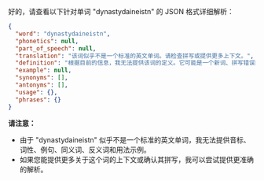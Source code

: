 好的，请查看以下针对单词 "dynastydaineistn" 的 JSON 格式详细解析：

```json
{
  "word": "dynastydaineistn",
  "phonetics": null,
  "part_of_speech": null,
  "translation": "该词似乎不是一个标准的英文单词。请检查拼写或提供更多上下文。",
  "definition": "根据目前的信息，我无法提供该词的定义。它可能是一个新词、拼写错误或专业术语。",
  "example": null,
  "synonyms": [],
  "antonyms": [],
  "usage": {},
  "phrases": {}
}
```

**请注意：**

*   由于 "dynastydaineistn" 似乎不是一个标准的英文单词，我无法提供音标、词性、例句、同义词、反义词和用法示例。
*   如果您能提供更多关于这个词的上下文或确认其拼写，我可以尝试提供更准确的解析。 